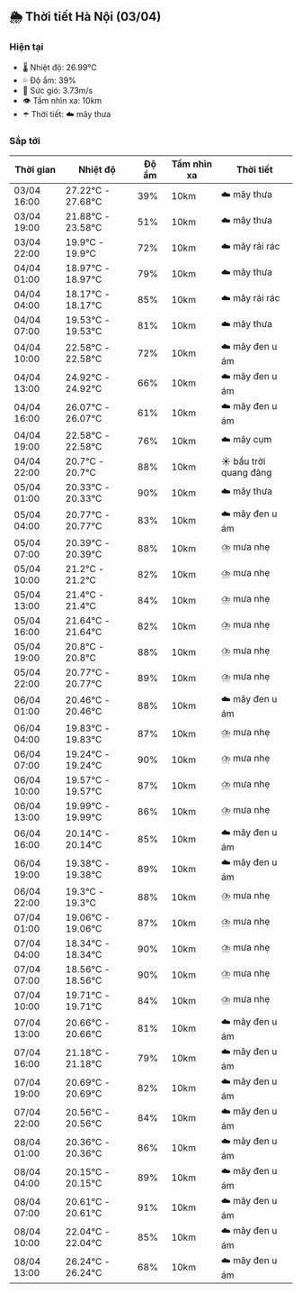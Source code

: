 ## 🌦️ Thời tiết Hà Nội (03/04)

### Hiện tại

- 🌡️ Nhiệt độ: 26.99℃
- 💦 Độ ẩm: 39%
- 💨 Sức gió: 3.73m/s
- 👁️ Tầm nhìn xa: 10km
- ☂️ Thời tiết: ☁️ mây thưa

### Sắp tới

| Thời gian | Nhiệt độ | Độ ẩm | Tầm nhìn xa | Thời tiết |
| --- | --- | --- | --- | --- |
| 03/04 16:00 | 27.22℃ - 27.68℃ | 39% | 10km | ☁️ mây thưa |
| 03/04 19:00 | 21.88℃ - 23.58℃ | 51% | 10km | ☁️ mây thưa |
| 03/04 22:00 | 19.9℃ - 19.9℃ | 72% | 10km | ☁️ mây rải rác |
| 04/04 01:00 | 18.97℃ - 18.97℃ | 79% | 10km | ☁️ mây thưa |
| 04/04 04:00 | 18.17℃ - 18.17℃ | 85% | 10km | ☁️ mây rải rác |
| 04/04 07:00 | 19.53℃ - 19.53℃ | 81% | 10km | ☁️ mây thưa |
| 04/04 10:00 | 22.58℃ - 22.58℃ | 72% | 10km | ☁️ mây đen u ám |
| 04/04 13:00 | 24.92℃ - 24.92℃ | 66% | 10km | ☁️ mây đen u ám |
| 04/04 16:00 | 26.07℃ - 26.07℃ | 61% | 10km | ☁️ mây đen u ám |
| 04/04 19:00 | 22.58℃ - 22.58℃ | 76% | 10km | ☁️ mây cụm |
| 04/04 22:00 | 20.7℃ - 20.7℃ | 88% | 10km | ☀️ bầu trời quang đãng |
| 05/04 01:00 | 20.33℃ - 20.33℃ | 90% | 10km | ☁️ mây thưa |
| 05/04 04:00 | 20.77℃ - 20.77℃ | 83% | 10km | ☁️ mây đen u ám |
| 05/04 07:00 | 20.39℃ - 20.39℃ | 88% | 10km | ⛈️ mưa nhẹ |
| 05/04 10:00 | 21.2℃ - 21.2℃ | 82% | 10km | ⛈️ mưa nhẹ |
| 05/04 13:00 | 21.4℃ - 21.4℃ | 84% | 10km | ⛈️ mưa nhẹ |
| 05/04 16:00 | 21.64℃ - 21.64℃ | 82% | 10km | ⛈️ mưa nhẹ |
| 05/04 19:00 | 20.8℃ - 20.8℃ | 88% | 10km | ⛈️ mưa nhẹ |
| 05/04 22:00 | 20.77℃ - 20.77℃ | 89% | 10km | ⛈️ mưa nhẹ |
| 06/04 01:00 | 20.46℃ - 20.46℃ | 88% | 10km | ☁️ mây đen u ám |
| 06/04 04:00 | 19.83℃ - 19.83℃ | 87% | 10km | ⛈️ mưa nhẹ |
| 06/04 07:00 | 19.24℃ - 19.24℃ | 90% | 10km | ⛈️ mưa nhẹ |
| 06/04 10:00 | 19.57℃ - 19.57℃ | 87% | 10km | ⛈️ mưa nhẹ |
| 06/04 13:00 | 19.99℃ - 19.99℃ | 86% | 10km | ⛈️ mưa nhẹ |
| 06/04 16:00 | 20.14℃ - 20.14℃ | 85% | 10km | ☁️ mây đen u ám |
| 06/04 19:00 | 19.38℃ - 19.38℃ | 89% | 10km | ☁️ mây đen u ám |
| 06/04 22:00 | 19.3℃ - 19.3℃ | 88% | 10km | ⛈️ mưa nhẹ |
| 07/04 01:00 | 19.06℃ - 19.06℃ | 87% | 10km | ⛈️ mưa nhẹ |
| 07/04 04:00 | 18.34℃ - 18.34℃ | 90% | 10km | ⛈️ mưa nhẹ |
| 07/04 07:00 | 18.56℃ - 18.56℃ | 90% | 10km | ⛈️ mưa nhẹ |
| 07/04 10:00 | 19.71℃ - 19.71℃ | 84% | 10km | ⛈️ mưa nhẹ |
| 07/04 13:00 | 20.66℃ - 20.66℃ | 81% | 10km | ☁️ mây đen u ám |
| 07/04 16:00 | 21.18℃ - 21.18℃ | 79% | 10km | ☁️ mây đen u ám |
| 07/04 19:00 | 20.69℃ - 20.69℃ | 82% | 10km | ☁️ mây đen u ám |
| 07/04 22:00 | 20.56℃ - 20.56℃ | 84% | 10km | ☁️ mây đen u ám |
| 08/04 01:00 | 20.36℃ - 20.36℃ | 86% | 10km | ☁️ mây đen u ám |
| 08/04 04:00 | 20.15℃ - 20.15℃ | 89% | 10km | ☁️ mây đen u ám |
| 08/04 07:00 | 20.61℃ - 20.61℃ | 91% | 10km | ☁️ mây đen u ám |
| 08/04 10:00 | 22.04℃ - 22.04℃ | 85% | 10km | ☁️ mây đen u ám |
| 08/04 13:00 | 26.24℃ - 26.24℃ | 68% | 10km | ☁️ mây đen u ám |
